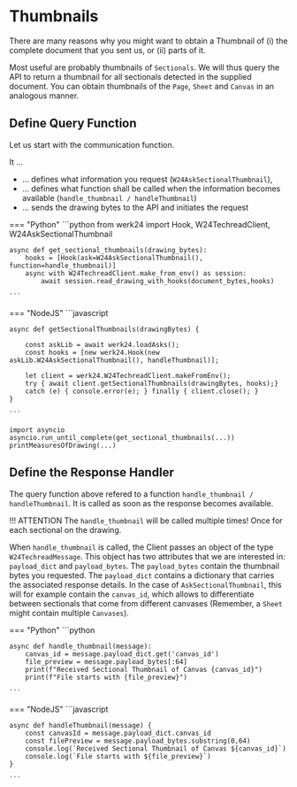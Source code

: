 # Thumbnails

There are many reasons why you might want to obtain a Thumbnail of 
(i) the complete document that you sent us, or 
(ii) parts of it.     

Most useful are probably thumbnails of `Sectionals`. We will thus query the API to return a thumbnail for all sectionals detected in the supplied document. You can obtain thumbnails of the `Page`, `Sheet` and `Canvas` in an analogous manner.

## Define Query Function
Let us start with the communication function. 

It ...

* ... defines what information you request (`W24AskSectionalThumbnail`),
* ... defines what function shall be called when the information becomes available (`handle_thumbnail / handleThumbnail`)
* ... sends the drawing bytes to the API and initiates the request

=== "Python"
    ```python
    from werk24 import Hook, W24TechreadClient, W24AskSectionalThumbnail

    async def get_sectional_thumbnails(drawing_bytes):
        hooks = [Hook(ask=W24AskSectionalThumbnail(), function=handle_thumbnail)]
        async with W24TechreadClient.make_from_env() as session:
            await session.read_drawing_with_hooks(document_bytes,hooks)

    ```


=== "NodeJS"
    ```javascript

    async def getSectionalThumbnails(drawingBytes) {

        const askLib = await werk24.loadAsks();
        const hooks = [new werk24.Hook(new askLib.W24AskSectionalThumbnail(), handleThumbnail)];

        let client = werk24.W24TechreadClient.makeFromEnv();
        try { await client.getSectionalThumbnails(drawingBytes, hooks);}
        catch (e) { console.error(e); } finally { client.close(); }
    }

    ```
    
    import asyncio
    asyncio.run_until_complete(get_sectional_thumbnails(...))
    printMeasuresOfDrawing(...)

## Define the Response Handler
The query function above refered to a function `handle_thumbnail / handleThumbnail`. It is called as soon as the response becomes available.

!!! ATTENTION
    The `handle_thumbnail` will be called multiple times! Once for each sectional on the drawing.

When `handle_thumbnail` is called, the Client passes an object of the type `W24TechreadMessage`. This object has two attributes that we are interested in: `payload_dict` and `payload_bytes`. The `payload_bytes` contain the thumbnail bytes you requested. The `payload_dict` contains a dictionary that carries the associated response details. In the case of `AskSectionalThumbnail`, this will for example contain the  `canvas_id`, which allows to differentiate between sectionals that come from different canvases (Remember, a `Sheet` might contain multiple `Canvases`).

=== "Python"
    ```python

    async def handle_thumbnail(message):
        canvas_id = message.payload_dict.get('canvas_id')
        file_preview = message.payload_bytes[:64]
        print(f"Received Sectional Thumbnail of Canvas {canvas_id}")
        print(f"File starts with {file_preview}")

    ```


=== "NodeJS"
    ```javascript

    async def handleThumbnail(message) {
        const canvasId = message.payload_dict.canvas_id
        const filePreview = message.payload_bytes.substring(0,64)
        console.log(`Received Sectional Thumbnail of Canvas ${canvas_id}`)
        console.log(`File starts with ${file_preview}`)
    }

    ```